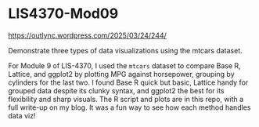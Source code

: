 # LIS4370-Mod09

https://outlync.wordpress.com/2025/03/24/244/

Demonstrate three types of data visualizations using the mtcars dataset.

For Module 9 of LIS-4370, I used the `mtcars` dataset to compare Base R, Lattice, and ggplot2 by plotting MPG against horsepower, grouping by cylinders for the last two. I found Base R quick but basic, Lattice handy for grouped data despite its clunky syntax, and ggplot2 the best for its flexibility and sharp visuals. The R script and plots are in this repo, with a full write-up on my blog. It was a fun way to see how each method handles data viz!
